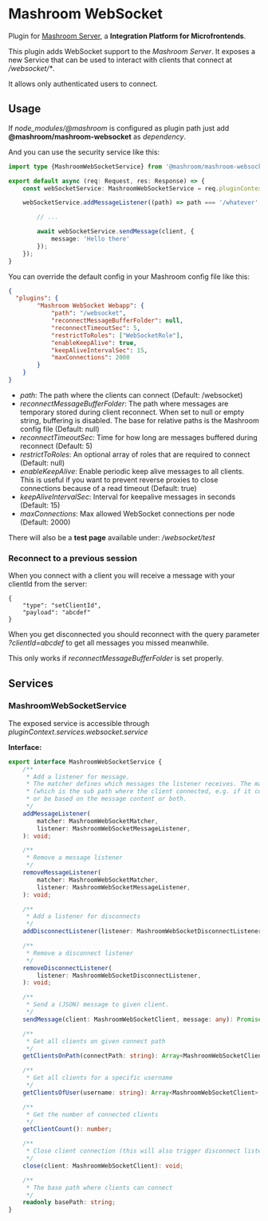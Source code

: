 
# Mashroom WebSocket

Plugin for [Mashroom Server](https://www.mashroom-server.com), a **Integration Platform for Microfrontends**.

This plugin adds WebSocket support to the _Mashroom Server_.
It exposes a new Service that can be used to interact with clients that connect at _/websocket/*_.

It allows only authenticated users to connect.

## Usage

If *node_modules/@mashroom* is configured as plugin path just add **@mashroom/mashroom-websocket** as *dependency*.

And you can use the security service like this:

```ts
import type {MashroomWebSocketService} from '@mashroom/mashroom-websocket/type-definitions';

export default async (req: Request, res: Response) => {
    const webSocketService: MashroomWebSocketService = req.pluginContext.services.websocket.service;

    webSocketService.addMessageListener((path) => path === '/whatever', async (message, client) => {

        // ...

        await webSocketService.sendMessage(client, {
            message: 'Hello there'
        });
    });
}
```

You can override the default config in your Mashroom config file like this:

```json
{
  "plugins": {
        "Mashroom WebSocket Webapp": {
            "path": "/websocket",
            "reconnectMessageBufferFolder": null,
            "reconnectTimeoutSec": 5,
            "restrictToRoles": ["WebSocketRole"],
            "enableKeepAlive": true,
            "keepAliveIntervalSec": 15,
            "maxConnections": 2000
        }
    }
}
```

 * _path_: The path where the clients can connect (Default: /websocket)
 * _reconnectMessageBufferFolder_: The path where messages are temporary stored during client reconnect. When set to null or empty string, buffering is disabled.
   The base for relative paths is the Mashroom config file (Default: null)
 * _reconnectTimeoutSec_: Time for how long are messages buffered during reconnect (Default: 5)
 * _restrictToRoles_: An optional array of roles that are required to connect (Default: null)
 * _enableKeepAlive_: Enable periodic keep alive messages to all clients.
   This is useful if you want to prevent reverse proxies to close connections because of a read timeout (Default: true)
 * _keepAliveIntervalSec_: Interval for keepalive messages in seconds (Default: 15)
 * _maxConnections_: Max allowed WebSocket connections per node (Default: 2000)

There will also be a **test page** available under: _/websocket/test_

### Reconnect to a previous session

When you connect with a client you will receive a message with your clientId from the server:

```
{
    "type": "setClientId",
    "payload": "abcdef"
}
```

When you get disconnected you should reconnect with the query parameter *?clientId=abcdef* to get all messages you
missed meanwhile.

This only works if *reconnectMessageBufferFolder* is set properly.

## Services

### MashroomWebSocketService

The exposed service is accessible through _pluginContext.services.websocket.service_

**Interface:**

```ts
export interface MashroomWebSocketService {
    /**
     * Add a listener for message.
     * The matcher defines which messages the listener receives. The match can be based on the connect path
     * (which is the sub path where the client connected, e.g. if it connected on /websocket/test the connect path would be /test)
     * or be based on the message content or both.
     */
    addMessageListener(
        matcher: MashroomWebSocketMatcher,
        listener: MashroomWebSocketMessageListener,
    ): void;

    /**
     * Remove a message listener
     */
    removeMessageListener(
        matcher: MashroomWebSocketMatcher,
        listener: MashroomWebSocketMessageListener,
    ): void;

    /**
     * Add a listener for disconnects
     */
    addDisconnectListener(listener: MashroomWebSocketDisconnectListener): void;

    /**
     * Remove a disconnect listener
     */
    removeDisconnectListener(
        listener: MashroomWebSocketDisconnectListener,
    ): void;

    /**
     * Send a (JSON) message to given client.
     */
    sendMessage(client: MashroomWebSocketClient, message: any): Promise<void>;

    /**
     * Get all clients on given connect path
     */
    getClientsOnPath(connectPath: string): Array<MashroomWebSocketClient>;

    /**
     * Get all clients for a specific username
     */
    getClientsOfUser(username: string): Array<MashroomWebSocketClient>;

    /**
     * Get the number of connected clients
     */
    getClientCount(): number;

    /**
     * Close client connection (this will also trigger disconnect listeners)
     */
    close(client: MashroomWebSocketClient): void;

    /**
     * The base path where clients can connect
     */
    readonly basePath: string;
}
```
